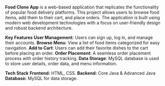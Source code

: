**Food Clone App** is a web-based application that replicates the functionality of popular food delivery platforms. This project allows users to browse food items, add them to their cart, and place orders. The application is built using modern web development technologies with a focus on user-friendly design and robust backend architecture.

**Key Features**
**User Management**: Users can sign up, log in, and manage their accounts.
**Browse Menu**: View a list of food items categorized for easy navigation.
**Add to Cart**: Users can add their favorite dishes to the cart before placing an order.
**Order Placement**: A seamless order placement process with order history tracking.
**Data Storage**: MySQL database is used to store user details, order data, and menu information.

**Tech Stack**
**Frontend:** HTML, CSS.
**Backend:** Core Java & Advanced Java
**Database:** MySQL for data storage.
